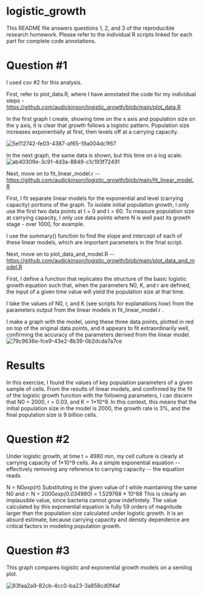 # logistic_growth
This README file answers questions 1, 2, and 3 of the reproducible research homework. Please refer to the individual R scripts linked for each part for complete code annotations. 

# Question #1 
I used csv #2 for this analysis.

First, refer to plot_data.R, where I have annotated the code for my individual steps - https://github.com/audickinson/logistic_growth/blob/main/plot_data.R 

In the first graph I create, showing time on the x axis and population size on the y axis, it is clear that growth follows a logistic pattern. Population size increases exponentially at first, then levels off at a carrying capacity. 

![5e112742-fe03-4387-af65-19a004dc1f67](https://github.com/audickinson/logistic_growth/assets/150164051/2c1b0a5f-8c32-459d-9a53-7cef2fd292fa)


In the next graph, the same data is shown, but this time on a log scale. 
![ab40309e-3c91-4d3a-8849-c1c193f72491](https://github.com/audickinson/logistic_growth/assets/150164051/1d97d753-c774-4b5a-9452-4f5e43ebeb6c)

Next, move on to fit_linear_model.r -- https://github.com/audickinson/logistic_growth/blob/main/fit_linear_model.R

First, I fit separate linear models for the exponential and level (carrying capacity) portions of the graph. To isolate initial population growth, I only use the first two data points at t = 0 and t = 60. To measure population size at carrying capacity, I only use data points where N is well past its growth stage - over 1000, for example. 

I use the summary() function to find the slope and intercept of each of these linear models, which are important parameters in the final script. 

Next, move on to plot_data_and_model.R -- https://github.com/audickinson/logistic_growth/blob/main/plot_data_and_model.R

First, I define a function that replicates the structure of the basic logistic growth equation such that, when the parameters N0, K, and r are defined, the input of a given time value will yield the population size at that time. 

I take the values of N0, r, and K (see scripts for explanations how) from the parameters output from the linear models in fit_linear_model.r . 

I make a graph with the model, using these three data points, plotted in red on top of the original data points, and it appears to fit extraordinarily well, confirming the accuracy of the parameters derived from the linear model. 
![79c9636e-fce9-43e2-8b39-0b2dcda7a7ce](https://github.com/audickinson/logistic_growth/assets/150164051/40041cd2-5c81-4e0c-aabc-d77a370ccb34)


# Results
In this exercise, I found the values of key population parameters of a given sample of cells. From the results of linear models, and confirmed by the fit of the logistic growth function with the following parameters, I can discern that N0 = 2000, r = 0.03, and K = 1*10^9. In this context, this means that the initial population size in the model is 2000, the growth rate is 3%, and the final population size is 9 billion cells. 

# Question #2 

Under logistic growth, at time  t = 4980 min, my cell culture is clearly at carrying capacity of 1*10^9 cells. 
As a simple exponential equation -- effectively removing any reference to carrying capacity -- the equation reads 

N = N0*exp(r*t)
Substituting in the given value of t while maintaining the same N0 and r:
N = 2000*exp(0.03*4980) = 1.529768 * 10^68
This is clearly an implausible value, since bacteria cannot grow indefinitely. The value calculated by this exponential equation is fully 59 orders of magnitude larger than the population size calculated under logistic growth. It is an absurd estimate, because carrying capacity and density dependence are critical factors in modeling population growth. 


# Question #3
This graph compares logistic and exponential growth models on a semilog plot. 

![83faa2a9-82cb-4cc0-ba23-3a858cd0f4af](https://github.com/audickinson/logistic_growth/assets/150164051/e8748698-b7b4-423e-b571-a2e4c99ed262)



